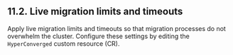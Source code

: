 ## 11.2. Live migration limits and timeouts




Apply live migration limits and timeouts so that migration processes do not overwhelm the cluster. Configure these settings by editing the `HyperConverged` custom resource (CR).

